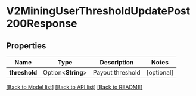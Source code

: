 # V2MiningUserThresholdUpdatePost200Response

## Properties

Name | Type | Description | Notes
------------ | ------------- | ------------- | -------------
**threshold** | Option<**String**> | Payout threshold | [optional]

[[Back to Model list]](../README.md#documentation-for-models) [[Back to API list]](../README.md#documentation-for-api-endpoints) [[Back to README]](../README.md)


